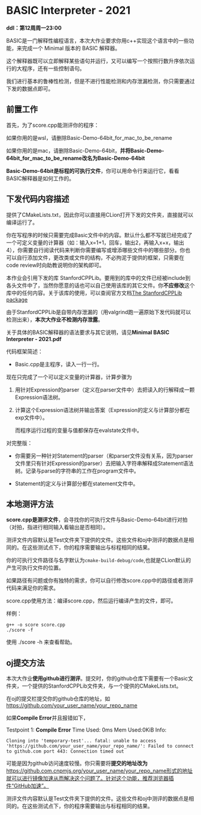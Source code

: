 # BASIC Interpreter - 2021

**ddl：第12周周一23:00**

BASIC是一门解释性编程语言，本次大作业要求你用c++实现这个语言中的一些功能，来完成一个 Minimal 版本的 BASIC 解释器。

这个解释器既可以立即解释某些语句并运行，又可以编写一个按照行数升序依次运行的大程序，还有一些控制语句。

我们进行基本的鲁棒性检测，但是不进行性能检测和内存泄漏检测，你只需要通过下发的数据点即可。



## 前置工作

首先，为了score.cpp能测评你的程序：

如果你用的是wsl，请删除Basic-Demo-64bit_for_mac_to_be_rename

如果你用的是mac，请删除Basic-Demo-64bit，**并将Basic-Demo-64bit_for_mac_to_be_rename改名为Basic-Demo-64bit**

**Basic-Demo-64bit是标程的可执行文件**，你可以用命令行来运行它，看看BASIC解释器是如何工作的。



## 下发代码内容描述

提供了CMakeLists.txt，因此你可以直接用CLion打开下发的文件夹，直接就可以编译运行了。

你在写程序的时候只需要完成Basic文件中的内容。默认什么都不写就已经完成了一个可定义变量的计算器（如：输入x=1+1，回车，输出2，再输入x+x，输出4），你需要自行阅读代码来判断你需要编写或增添哪些文件中的哪些部分。你也可以自行添加文件，更改类或文件的结构，不必拘泥于提供的框架，只需要在code review时向助教说明你的架构即可。

本作业会引用下发的库 StanfordCPPLib。要用到的库中的文件已经被include到各头文件中了，当然你愿意的话也可以自己使用该库的其它文件。你**不应修改**这个库中的任何内容。关于该库的使用，可以查阅官方文档[The StanfordCPPLib package](https://cs.stanford.edu/people/eroberts/StanfordCPPLib/doc/index.html)

由于StanfordCPPLib是自带内存泄漏的（用valgrind跑一遍原始下发代码就可以检测出来），**本次大作业不检测内存泄露**。

关于具体的BASIC解释器的语法要求与其它说明，请见**Minimal BASIC Interpreter - 2021.pdf**



代码框架简述：

- Basic.cpp是主程序，读入一行一行。

现在只完成了一个可以定义变量的计算器，计算步骤为

1. 用针对Expression的parser（定义在parser文件中）去把读入的行解释成一颗Expression语法树。

2. 计算这个Expression语法树并输出答案（Expression的定义与计算部分都在exp文件中）。

   而程序运行过程的变量与值都保存在evalstate文件中。



对完整版：

- 你需要另一种针对Statement的parser（和parser文件没有关系，因为parser文件里只有针对Expression的parser）去把输入字符串解释成Statement语法树。记录与parse的字符串的工作在program文件中。

- Statement的定义与计算部分都在statement文件中。



## 本地测评方法

**score.cpp是测评文件**，会寻找你的可执行文件与Basic-Demo-64bit进行对拍（对拍，指进行相同输入看输出是否相同）。

测评文件内容默认是Test文件夹下提供的文件。这些文件和oj中测评的数据点是相同的。在这些测试点下，你的程序需要输出与标程相同的结果。

你的可执行文件路径与名字默认为`cmake-build-debug/code`,也就是CLion默认的产生可执行文件的位置。

如果路径有问题或你有独特的需求，你可以自行修改score.cpp中的路径或者测评代码来满足你的需求。



score.cpp使用方法：编译score.cpp，然后运行编译产生的文件，即可。

样例：

```
g++ -o score score.cpp
./score -f
```

使用 ./score -h 来查看帮助。



## oj提交方法

本次大作业**使用github进行测评**。提交时，你的github仓库下需要有一个Basic文件夹，一个提供的StanfordCPPLib文件夹，与一个提供的CMakeLists.txt。



在oj的提交栏提交你的github仓库的地址，如 https://github.com/your_user_name/your_repo_name



如果**Compile Error**并且报错如下，

Testpoint 1: 
**Compile Error** 
Time Used: 0ms Mem Used:0KiB Info:

`Cloning into 'temporary-test'... fatal: unable to access 'https://github.com/your_user_name/your_repo_name/': Failed to connect to github.com port 443: Connection timed out  `

可能是因为github访问速度较慢。你只需要将**提交的地址改为**https://github.com.cnpmjs.org/your_user_name/your_repo_name形式的地址就可以进行镜像加速从而解决这个问题了。针对这个功能，推荐浏览器插件“GitHub加速”。



测评文件内容默认是Test文件夹下提供的文件。这些文件和oj中测评的数据点是相同的。在这些测试点下，你的程序需要输出与标程相同的结果。



